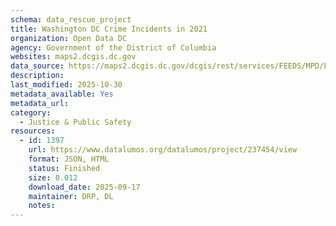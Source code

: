 ```yaml
---
schema: data_rescue_project 
title: Washington DC Crime Incidents in 2021
organization: Open Data DC
agency: Government of the District of Columbia
websites: maps2.dcgis.dc.gov
data_source: https://maps2.dcgis.dc.gov/dcgis/rest/services/FEEDS/MPD/FeatureServer/3
description: 
last_modified: 2025-10-30
metadata_available: Yes
metadata_url: 
category:
  - Justice & Public Safety 
resources:
  - id: 1397
    url: https://www.datalumos.org/datalumos/project/237454/view
    format: JSON, HTML
    status: Finished
    size: 0.012
    download_date: 2025-09-17
    maintainer: DRP, DL
    notes: 
---
```


